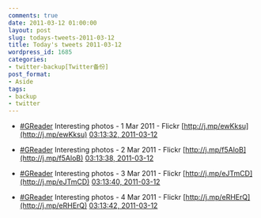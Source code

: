 ```yaml
---
comments: true
date: 2011-03-12 01:00:00
layout: post
slug: todays-tweets-2011-03-12
title: Today's tweets 2011-03-12
wordpress_id: 1685
categories:
- twitter-backup[Twitter备份]
post_format:
- Aside
tags:
- backup
- twitter
---
```





  * [#GReader](http://search.twitter.com/search?q=%23GReader) Interesting photos -  1 Mar 2011 - Flickr [http://j.mp/ewKksu](http://j.mp/ewKksu) [03:13:32, 2011-03-12](http://twitter.com/gfrog/statuses/46287657512337408)





  * [#GReader](http://search.twitter.com/search?q=%23GReader) Interesting photos -  2 Mar 2011 - Flickr [http://j.mp/f5AloB](http://j.mp/f5AloB) [03:13:38, 2011-03-12](http://twitter.com/gfrog/statuses/46287683328282624)





  * [#GReader](http://search.twitter.com/search?q=%23GReader) Interesting photos -  3 Mar 2011 - Flickr [http://j.mp/eJTmCD](http://j.mp/eJTmCD) [03:13:40, 2011-03-12](http://twitter.com/gfrog/statuses/46287693826629633)





  * [#GReader](http://search.twitter.com/search?q=%23GReader) Interesting photos -  4 Mar 2011 - Flickr [http://j.mp/eRHErQ](http://j.mp/eRHErQ) [03:13:42, 2011-03-12](http://twitter.com/gfrog/statuses/46287699660902400)





